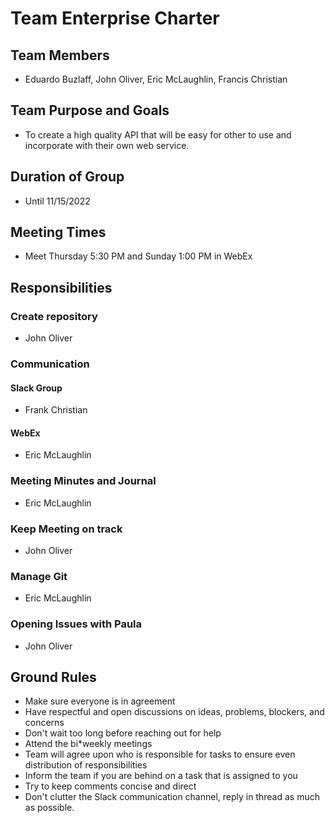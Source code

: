 # Team Enterprise Charter

## Team Members
* Eduardo Buzlaff, John Oliver, Eric McLaughlin, Francis Christian

## Team Purpose and Goals
* To create a high quality API that will be easy for other to use and incorporate with their own web service.

## Duration of Group
* Until 11/15/2022

## Meeting Times
* Meet Thursday 5:30 PM and Sunday 1:00 PM in WebEx

## Responsibilities
### Create repository
* John Oliver

### Communication
#### Slack Group
* Frank Christian
#### WebEx 
* Eric McLaughlin

### Meeting Minutes and Journal
* Eric McLaughlin

### Keep Meeting on track
* John Oliver

### Manage Git
* Eric McLaughlin

### Opening Issues with Paula
* John Oliver

## Ground Rules
* Make sure everyone is in agreement
* Have respectful and open discussions on ideas, problems, blockers, and concerns
* Don't wait too long before reaching out for help
* Attend the bi*weekly meetings
* Team will agree upon who is responsible for tasks to ensure even distribution of responsibilities
* Inform the team if you are behind on a task that is assigned to you
* Try to keep comments concise and direct
* Don't clutter the Slack communication channel, reply in thread as much as possible. 